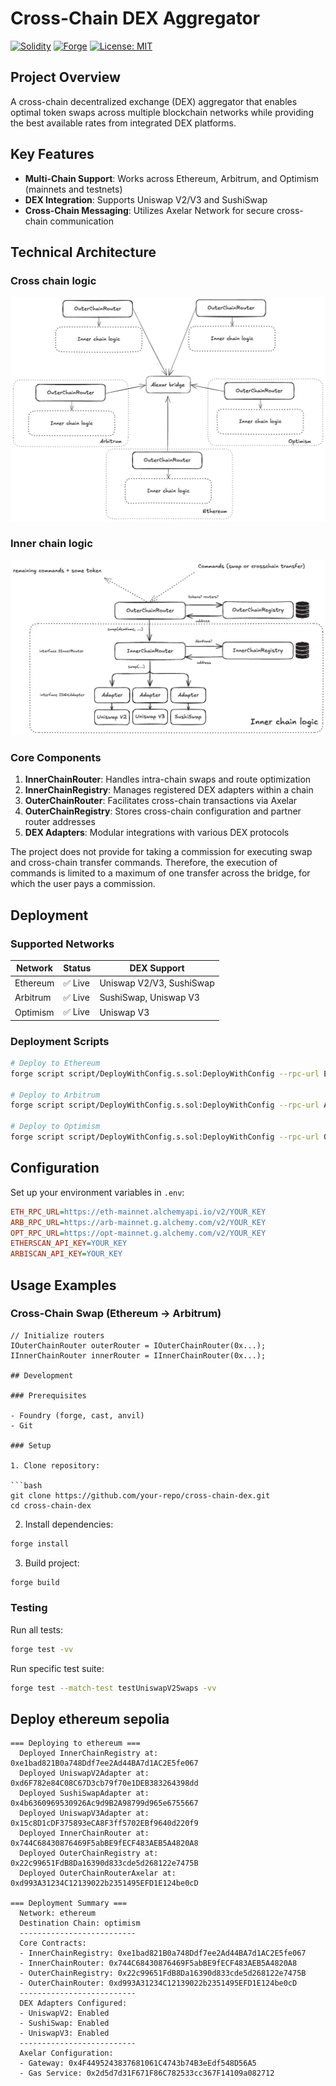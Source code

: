 # Cross-Chain DEX Aggregator

[![Solidity](https://img.shields.io/badge/Solidity-0.8.20-blue)](https://soliditylang.org/)
[![Forge](https://img.shields.io/badge/Built%20with-Forge-orange)](https://getfoundry.sh/)
[![License: MIT](https://img.shields.io/badge/License-MIT-yellow.svg)](https://opensource.org/licenses/MIT)

## Project Overview

A cross-chain decentralized exchange (DEX) aggregator that enables optimal token swaps across multiple blockchain networks while providing the best available rates from integrated DEX platforms.

## Key Features

- **Multi-Chain Support**: Works across Ethereum, Arbitrum, and Optimism (mainnets and testnets)
- **DEX Integration**: Supports Uniswap V2/V3 and SushiSwap
- **Cross-Chain Messaging**: Utilizes Axelar Network for secure cross-chain communication

## Technical Architecture

### Cross chain logic

![alt text](https://github.com/StepanBambestikov/dex-agregator/blob/main/images/crosschainLogic.png?raw=true)

### Inner chain logic

![alt text](https://github.com/StepanBambestikov/dex-agregator/blob/main/images/innerLogic.png?raw=true)

### Core Components

1. **InnerChainRouter**: Handles intra-chain swaps and route optimization
2. **InnerChainRegistry**: Manages registered DEX adapters within a chain
3. **OuterChainRouter**: Facilitates cross-chain transactions via Axelar
4. **OuterChainRegistry**: Stores cross-chain configuration and partner router addresses
5. **DEX Adapters**: Modular integrations with various DEX protocols

The project does not provide for taking a commission for executing swap and cross-chain transfer commands.
Therefore, the execution of commands is limited to a maximum of one transfer across the bridge, for which the user pays a commission.

## Deployment

### Supported Networks

| Network  | Status  | DEX Support              |
| -------- | ------- | ------------------------ |
| Ethereum | ✅ Live | Uniswap V2/V3, SushiSwap |
| Arbitrum | ✅ Live | SushiSwap, Uniswap V3    |
| Optimism | ✅ Live | Uniswap V3               |

### Deployment Scripts

```bash
# Deploy to Ethereum
forge script script/DeployWithConfig.s.sol:DeployWithConfig --rpc-url ETH_RPC_URL --sig "deployToEthereum()" --broadcast -vvvv

# Deploy to Arbitrum
forge script script/DeployWithConfig.s.sol:DeployWithConfig --rpc-url ARB_RPC_URL --sig "deployToArbitrum()" --broadcast -vvvv

# Deploy to Optimism
forge script script/DeployWithConfig.s.sol:DeployWithConfig --rpc-url OPT_RPC_URL --sig "deployToOptimism()" --broadcast -vvvv
```

## Configuration

Set up your environment variables in `.env`:

```ini
ETH_RPC_URL=https://eth-mainnet.alchemyapi.io/v2/YOUR_KEY
ARB_RPC_URL=https://arb-mainnet.g.alchemy.com/v2/YOUR_KEY
OPT_RPC_URL=https://opt-mainnet.g.alchemy.com/v2/YOUR_KEY
ETHERSCAN_API_KEY=YOUR_KEY
ARBISCAN_API_KEY=YOUR_KEY
```

## Usage Examples

### Cross-Chain Swap (Ethereum → Arbitrum)

````solidity
// Initialize routers
IOuterChainRouter outerRouter = IOuterChainRouter(0x...);
IInnerChainRouter innerRouter = IInnerChainRouter(0x...);

## Development

### Prerequisites

- Foundry (forge, cast, anvil)
- Git

### Setup

1. Clone repository:

```bash
git clone https://github.com/your-repo/cross-chain-dex.git
cd cross-chain-dex
````

2. Install dependencies:

```bash
forge install
```

3. Build project:

```bash
forge build
```

### Testing

Run all tests:

```bash
forge test -vv
```

Run specific test suite:

```bash
forge test --match-test testUniswapV2Swaps -vv
```

## Deploy ethereum sepolia

```
=== Deploying to ethereum ===
  Deployed InnerChainRegistry at: 0xe1bad821B0a748Ddf7ee2Ad44BA7d1AC2E5fe067
  Deployed UniswapV2Adapter at: 0xd6F782e84C08C67D3cb79f70e1DEB383264398dd
  Deployed SushiSwapAdapter at: 0x4b6360969530926Ac9d9B2A98799d965e6755667
  Deployed UniswapV3Adapter at: 0x15c8D1cDF375893eCA8F3ff5702EBf9640d220f9
  Deployed InnerChainRouter at: 0x744C68430876469F5abBE9fECF483AEB5A4820A8
  Deployed OuterChainRegistry at: 0x22c99651FdB8Da16390d833cde5d268122e7475B
  Deployed OuterChainRouterAxelar at: 0xd993A31234C12139022b2351495EFD1E124be0cD

=== Deployment Summary ===
  Network: ethereum
  Destination Chain: optimism
  --------------------------
  Core Contracts:
  - InnerChainRegistry: 0xe1bad821B0a748Ddf7ee2Ad44BA7d1AC2E5fe067
  - InnerChainRouter: 0x744C68430876469F5abBE9fECF483AEB5A4820A8
  - OuterChainRegistry: 0x22c99651FdB8Da16390d833cde5d268122e7475B
  - OuterChainRouter: 0xd993A31234C12139022b2351495EFD1E124be0cD
  --------------------------
  DEX Adapters Configured:
  - UniswapV2: Enabled
  - SushiSwap: Enabled
  - UniswapV3: Enabled
  --------------------------
  Axelar Configuration:
  - Gateway: 0x4F4495243837681061C4743b74B3eEdf548D56A5
  - Gas Service: 0x2d5d7d31F671F86C782533cc367F14109a082712
```

